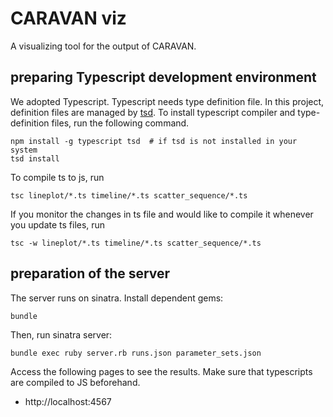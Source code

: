 # CARAVAN viz

A visualizing tool for the output of CARAVAN.

## preparing Typescript development environment

We adopted Typescript. Typescript needs type definition file.
In this project, definition files are managed by [tsd](https://github.com/Definitelytyped/tsd).
To install typescript compiler and type-definition files, run the following command.

```
npm install -g typescript tsd  # if tsd is not installed in your system
tsd install
```

To compile ts to js, run

```
tsc lineplot/*.ts timeline/*.ts scatter_sequence/*.ts
```

If you monitor the changes in ts file and would like to compile it whenever you update ts files, run

```
tsc -w lineplot/*.ts timeline/*.ts scatter_sequence/*.ts
```

## preparation of the server

The server runs on sinatra. Install dependent gems:

```
bundle
```

Then, run sinatra server:

```
bundle exec ruby server.rb runs.json parameter_sets.json
```

Access the following pages to see the results. Make sure that typescripts are compiled to JS beforehand.

- http://localhost:4567


